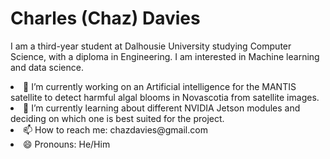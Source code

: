 

<!--
**chazrdavies/chazrdavies** is a ✨ _special_ ✨ repository because its `README.md` (this file) appears on your GitHub profile.

Here are some ideas to get you started:
-->


 <h1>Charles (Chaz) Davies</h1>

 <p>I am a third-year student at Dalhousie University studying Computer Science, with a diploma in Engineering. I am interested in Machine learning and data science.</p>


<li>🔭 I’m currently working on an Artificial intelligence for the MANTIS satellite to detect harmful algal blooms in Novascotia from satellite images.</li>
<li>🌱 I’m currently learning about different NVIDIA Jetson modules and deciding on which one is best suited for the project.</li>
<li>📫 How to reach me: chazdavies@gmail.com</li>
<li>😄 Pronouns: He/Him</li>

